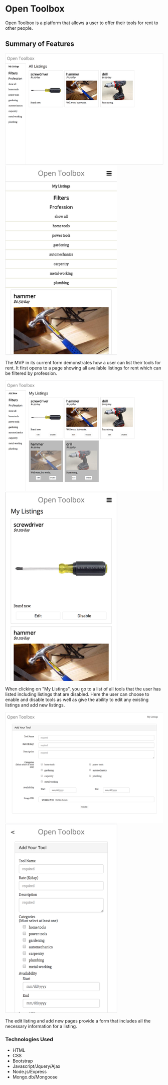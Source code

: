 
Open Toolbox
============

Open Toolbox is a platform that allows a user to offer their tools for rent to other people.

Summary of Features
-------------------

![desktop 1](/screenshots/desktop-1.png) ![mobile 1](/screenshots/mobile-1.png)

The MVP in its current form demonstrates how a user can list their tools for rent. It first opens to a page showing all available listings for rent which can be filtered by profession.

![desktop 2](/screenshots/desktop-2.png) ![mobile 2](/screenshots/mobile-2.png)

When clicking on "My Listings", you go to a list of all tools that the user has listed including listings that are disabled. Here the user can choose to enable and disable tools as well as give the ability to edit any existing listings and add new listings.

![desktop 3](/screenshots/desktop-3.png) ![mobile 3](/screenshots/mobile-3.png)

The edit listing and add new pages provide a form that includes all the necessary information for a listing.

### Technologies Used

- HTML
- CSS
- Bootstrap
- Javascript/Jquery/Ajax
- Node.js/Express
- Mongo.db/Mongoose
